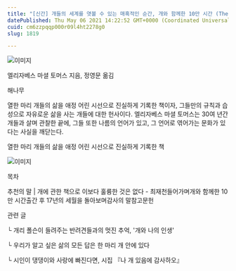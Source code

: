 ```yaml
---
title: "[신간] 개들의 세계를 엿볼 수 있는 매혹적인 순간, 개와 함께한 10만 시간 (The Hidden Life of Dogs)"
datePublished: Thu May 06 2021 14:22:52 GMT+0000 (Coordinated Universal Time)
cuid: cm6zzpqqp000r09l4ht2278g0
slug: 1819

---
```



![이미지](https://cdn.hashnode.com/res/hashnode/image/upload/v1739248604104/2f718e51-c488-4c36-ac0e-0d80f30b9c2f.jpeg)

엘리자베스 마셜 토머스 지음, 정영문 옮김

해나무

열한 마리 개들의 삶을 애정 어린 시선으로 진실하게 기록한 책이자, 그들만의 규칙과 습성으로 자유로운 삶을 사는 개들에 대한 헌사이다. 엘리자베스 마셜 토머스는 30여 년간 개들과 살며 관찰한 끝에, 그들 또한 나름의 언어가 있고, 그 언어로 엮어가는 문화가 있다는 사실을 깨닫는다.

열한 마리 개들의 삶을 애정 어린 시선으로 진실하게 기록한 책

![이미지](https://cdn.hashnode.com/res/hashnode/image/upload/v1739248606343/029642a3-f244-451e-b051-822578b057a8.jpeg)

목차

추천의 말 | 개에 관한 책으로 이보다 훌륭한 것은 없다 - 최재천들어가며개와 함께한 10만 시간출간 후 17년의 세월을 돌아보며감사의 말참고문헌

관련 글

└ 개리 폴슨이 들려주는 반려견들과의 멋진 추억, '개와 나의 인생'

└ 우리가 알고 싶은 삶의 모든 답은 한 마리 개 안에 있다

└ 시인이 댕댕이와 사랑에 빠진다면, 시집 『나 개 있음에 감사하오』